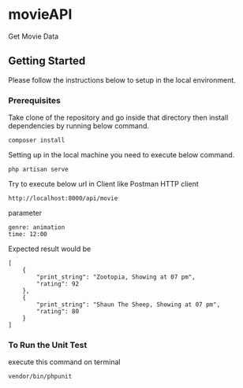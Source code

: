 # movieAPI

Get Movie Data

## Getting Started

Please follow the instructions below to setup in the local environment.

### Prerequisites

Take clone of the repository and go inside that directory then install dependencies by running below command.

```
composer install
```

Setting up in the local machine you need to execute below command.

```
php artisan serve
```

Try to execute below url in Client like Postman HTTP client

```
http://localhost:8000/api/movie
```

parameter

```
genre: animation
time: 12:00
```

Expected result would be

```
[
    {
        "print_string": "Zootopia, Showing at 07 pm",
        "rating": 92
    },
    {
        "print_string": "Shaun The Sheep, Showing at 07 pm",
        "rating": 80
    }
]
```

### To Run the Unit Test

execute this command on terminal

```
vendor/bin/phpunit
```
